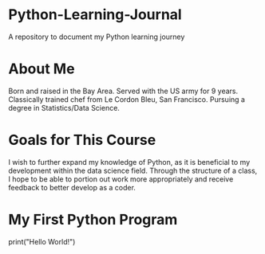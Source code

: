 # Python-Learning-Journal
A repository to document my Python learning journey

# About Me
Born and raised in the Bay Area. Served with the US army for 9 years. Classically trained chef from Le Cordon Bleu, San Francisco. Pursuing a degree in Statistics/Data Science.

# Goals for This Course
I wish to further expand my knowledge of Python, as it is beneficial to my development within the data science field. Through the structure of a class, I hope to be able to portion out work more appropriately and receive feedback to better develop as a coder.

# My First Python Program
print("Hello World!")

